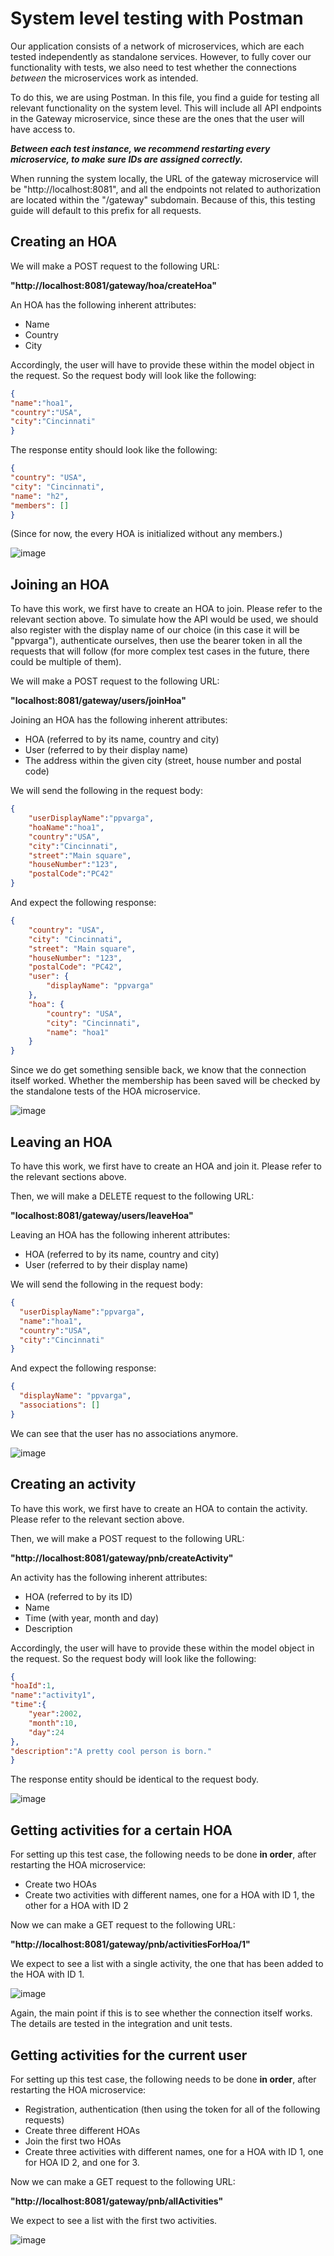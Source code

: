 # System level testing with Postman

Our application consists of a network of microservices, which are each tested independently as standalone services. However, to fully cover our functionality with tests, we also need to test whether the connections *between* the microservices work as intended. 

To do this, we are using Postman. In this file, you find a guide for testing all relevant functionality on the system level. This will include all API endpoints in the Gateway microservice, since these are the ones that the user will have access to.

***Between each test instance, we recommend restarting every microservice, to make sure IDs are assigned correctly.***

When running the system locally, the URL of the gateway microservice will be "http://localhost:8081", and all the endpoints not related to authorization are located within the "/gateway" subdomain. Because of this, this testing guide will default to this prefix for all requests.

## Creating an HOA
We will make a POST request to the following URL:

**"http://localhost:8081/gateway/hoa/createHoa"**

An HOA has the following inherent attributes:
 - Name
 - Country
 - City

Accordingly, the user will have to provide these within the model object in the request. So the request body will look like the following:

```json
{  
"name":"hoa1",  
"country":"USA",  
"city":"Cincinnati"  
}
```

The response entity should look like the following:

```json
{  
"country": "USA",  
"city": "Cincinnati",  
"name": "h2",  
"members": []  
}
```

(Since for now, the every HOA is initialized without any members.)

![image](../instructions/createHoa.png)

## Joining an HOA
To have this work, we first have to create an HOA to join. Please refer to the relevant section above. To simulate how the API would be used, we should also register with the display name of our choice (in this case it will be "ppvarga"), authenticate ourselves, then use the bearer token in all the requests that will follow (for more complex test cases in the future, there could be multiple of them).

We will make a POST request to the following URL:

**"localhost:8081/gateway/users/joinHoa"**

Joining an HOA has the following inherent attributes:
- HOA (referred to by its name, country and city)
- User (referred to by their display name)
- The address within the given city (street, house number and postal code)

We will send the following in the request body:
```json
{
    "userDisplayName":"ppvarga",
    "hoaName":"hoa1",
    "country":"USA",
    "city":"Cincinnati",
    "street":"Main square",
    "houseNumber":"123",
    "postalCode":"PC42"
}
```

And expect the following response:

```json
{
    "country": "USA",
    "city": "Cincinnati",
    "street": "Main square",
    "houseNumber": "123",
    "postalCode": "PC42",
    "user": {
        "displayName": "ppvarga"
    },
    "hoa": {
        "country": "USA",
        "city": "Cincinnati",
        "name": "hoa1"
    }
}
```

Since we do get something sensible back, we know that the connection itself worked. Whether the membership has been saved will be checked by the standalone tests of the HOA microservice.

![image](../instructions/joinHoa.png)

## Leaving an HOA
To have this work, we first have to create an HOA and join it. Please refer to the relevant sections above.

Then, we will make a DELETE request to the following URL:

**"localhost:8081/gateway/users/leaveHoa"**

Leaving an HOA has the following inherent attributes:
- HOA (referred to by its name, country and city)
- User (referred to by their display name)

We will send the following in the request body:
```json
{
  "userDisplayName":"ppvarga",
  "name":"hoa1",
  "country":"USA",
  "city":"Cincinnati"
}
```

And expect the following response:

```json
{
  "displayName": "ppvarga",
  "associations": []
}
```

We can see that the user has no associations anymore.

![image](../instructions/leaveHoa.png)

## Creating an activity
To have this work, we first have to create an HOA to contain the activity. Please refer to the relevant section above.

Then, we will make a POST request to the following URL:

**"http://localhost:8081/gateway/pnb/createActivity"**

An activity has the following inherent attributes:
- HOA (referred to by its ID)
- Name
- Time (with year, month and day)
- Description

Accordingly, the user will have to provide these within the model object in the request. So the request body will look like the following:

```json
{  
"hoaId":1,  
"name":"activity1",  
"time":{  
    "year":2002,  
    "month":10,  
    "day":24  
},  
"description":"A pretty cool person is born."  
}
```

The response entity should be identical to the request body.

![image](../instructions/createActivity.png)

## Getting activities for a certain HOA
For setting up this test case, the following needs to be done **in order**, after restarting the HOA microservice:
- Create two HOAs
- Create two activities with different names, one for a HOA with ID 1, the other for a HOA with ID 2

Now we can make a GET request to the following URL:

**"http://localhost:8081/gateway/pnb/activitiesForHoa/1"**

We expect to see a list with a single activity, the one that has been added to the HOA with ID 1.

![image](../instructions/activitiesForHoa.png)

Again, the main point if this is to see whether the connection itself works. The details are tested in the integration and unit tests.

## Getting activities for the current user
For setting up this test case, the following needs to be done **in order**, after restarting the HOA microservice:
- Registration, authentication (then using the token for all of the following requests)
- Create three different HOAs
- Join the first two HOAs
- Create three activities with different names, one for a HOA with ID 1, one for HOA ID 2, and one for 3.

Now we can make a GET request to the following URL:

**"http://localhost:8081/gateway/pnb/allActivities"**

We expect to see a list with the first two activities.

![image](../instructions/activitiesForUser.png)
